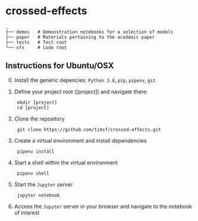 # crossed-effects

    .
    ├── demos   # Demonstration notebooks for a selection of models
    ├── paper   # Materials pertaining to the academic paper
    ├── tests   # Test root
    └── xfx     # Code root


## Instructions for Ubuntu/OSX

0. Install the generic depencies: `Python 3.8`, `pip`, `pipenv`, `git`

1. Define your project root ([project]) and navigate there:

        mkdir [project]
        cd [project]

2. Clone the repository

        git clone https://github.com/timsf/crossed-effects.git

3. Create a virtual environment and install dependencies

        pipenv install

4. Start a shell within the virtual environment

        pipenv shell

5. Start the `Jupyter` server

        jupyter notebook

6. Access the `Jupyter` server in your browser and navigate to the notebook of interest
